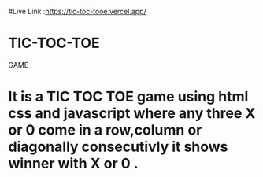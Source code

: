 #Live Link :https://tic-toc-tooe.vercel.app/
# TIC-TOC-TOE
GAME
# It is a TIC TOC TOE game using html css and javascript where any three X or 0 come in a row,column or diagonally consecutivly it  shows winner with X or 0 .

